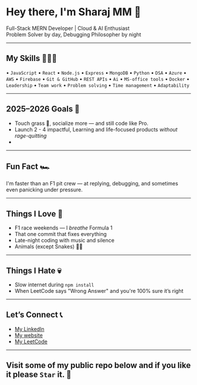 # Hey there, I'm Sharaj MM 🌝

Full-Stack MERN Developer | Cloud & AI Enthusiast  
Problem Solver by day, Debugging Philosopher by night  
 
---

## My Skills 👨🏻‍💻
• `JavaScript` • `React` • `Node.js` • `Express` • `MongoDB` • `Python`  • `DSA`
• `Azure` • `AWS` • `Firebase`
• `Git & GitHub` • `REST APIs` • `Ai` • `MS-office tools` • `Docker` 
• `Leadership` • `Team work` • `Problem solving` • `Time management` • `Adaptability` 

---

## 2025–2026 Goals 🎯
- Touch grass 🌱, socialize more — and still code like Pro.
- Launch 2 - 4 impactful, Learning and life-focused products *without rage-quitting*
- 
---

## Fun Fact 🏎️
I'm faster than an F1 pit crew — at replying, debugging, and sometimes even panicking under pressure. 

---

## Things I Love  🤍
- F1 race weekends — I *breathe* Formula 1    
- That one commit that fixes everything  
- Late-night coding with music and silence
- Animals (except Snakes) 😶‍🌫️

---

## Things I Hate 💀
- Slow internet during `npm install`
- When LeetCode says "Wrong Answer" and you're 100% sure it’s right  

---

## Let’s Connect 📞
- [My LinkedIn](https://www.linkedin.com/in/sharajmm/)
- [My website](https://sharaj.ME/)
- [My LeetCode](https://leetcode.com/u/Sharajmm/)

---

## Visit some of my public repo below and if you like it please `Star` it. 🥹
